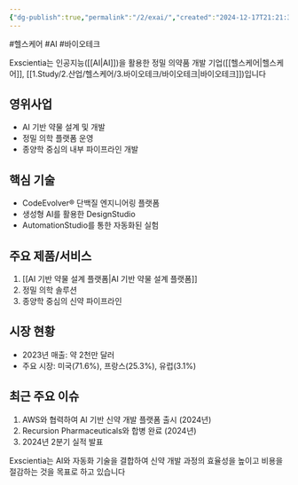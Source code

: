 ```yaml
---
{"dg-publish":true,"permalink":"/2/exai/","created":"2024-12-17T21:21:35.624+09:00","updated":"2025-06-03T20:05:59.002+09:00"}
---
```


#헬스케어 #AI #바이오테크

Exscientia는 인공지능([[AI\|AI]])을 활용한 정밀 의약품 개발 기업([[헬스케어\|헬스케어]], [[1.Study/2.산업/헬스케어/3.바이오테크/바이오테크\|바이오테크]])입니다
## 영위사업

- AI 기반 약물 설계 및 개발
- 정밀 의학 플랫폼 운영
- 종양학 중심의 내부 파이프라인 개발

## 핵심 기술

- CodeEvolver® 단백질 엔지니어링 플랫폼
- 생성형 AI를 활용한 DesignStudio
- AutomationStudio를 통한 자동화된 실험

## 주요 제품/서비스

1. [[AI 기반 약물 설계 플랫폼\|AI 기반 약물 설계 플랫폼]]
2. 정밀 의학 솔루션
3. 종양학 중심의 신약 파이프라인

## 시장 현황

- 2023년 매출: 약 2천만 달러
- 주요 시장: 미국(71.6%), 프랑스(25.3%), 유럽(3.1%)

## 최근 주요 이슈

1. AWS와 협력하여 AI 기반 신약 개발 플랫폼 출시 (2024년)
2. Recursion Pharmaceuticals와 합병 완료 (2024년)
3. 2024년 2분기 실적 발표

Exscientia는 AI와 자동화 기술을 결합하여 신약 개발 과정의 효율성을 높이고 비용을 절감하는 것을 목표로 하고 있습니다